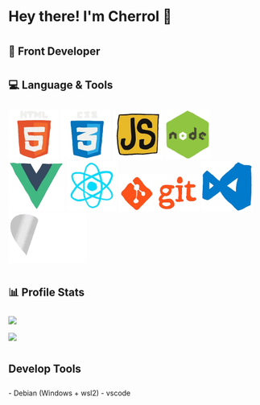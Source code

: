 <h1>Hey there! I'm Cherrol 👋</h1>

<h2 style="margin-top: 40px">🚀 Front Developer </h2>

<h2 style="margin-top: 40px; padding-bottom: 10px;">💻 Language & Tools </h2>

<div>
  <p>
   <img src="./assets/img/html.webp" height="100" />
   <img src="./assets/img/css.webp" height="100" />
   <img src="./assets/img/javascript.webp" height="100" />
   <img src="./assets/img/nodejs.webp" height="100" />
   <img src="./assets/img/vue.webp" height="100" />
   <img src="./assets/img/react.webp" height="100" />
   <img src="./assets/img/git.webp" width="160" />
   <img src="./assets/img/vscode.webp" height="100" />
   <img src="./assets/img/php.webp" height="100" />
  <p>
</div>

<h2 style="margin-top: 40px; padding-bottom: 10px;">📊 Profile Stats</h2>
<div >
  <p >
   <img src="https://github-readme-stats.vercel.app/api/top-langs/?username=cherrol&theme=radical&title_color=8E2DE2&text_color=fff"  />
  </p>
  <p>
   <img src="https://github-readme-stats.vercel.app/api?username=cherrol&count_private=true&show_icons=true&theme=radical&title_color=8E2DE2&text_color=fff" />
  </p>
</div>

<h2 style="margin-top: 40px; padding-bottom: 10px;">Develop Tools</h2>
- Debian (Windows + wsl2)
- vscode
